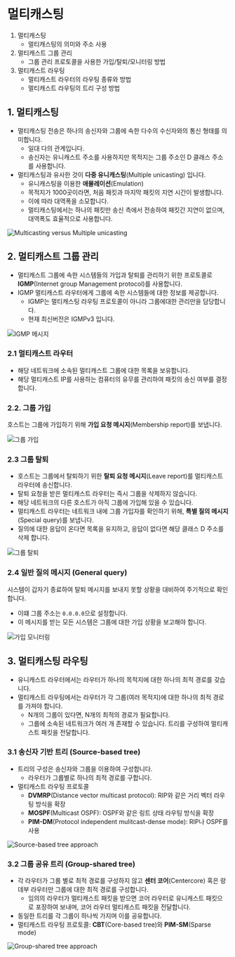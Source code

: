 # 멀티캐스팅

1. 멀티캐스팅
   - 멀티캐스팅의 의미와 주소 사용
2. 멀티캐스트 그룹 관리
   - 그룹 관리 프로토콜을 사용한 가입/탈퇴/모니터링 방법
3. 멀티캐스트 라우팅
   - 멀티캐스트 라우터의 라우팅 종류와 방법
   - 멀티캐스트 라우팅의 트리 구성 방법

## 1. 멀티캐스팅

- 멀티캐스팅 전송은 하나의 송신자와 그룹에 속한 다수의 수신자와의 통신 형태를 의미합니다.
  - 일대 다의 관계입니다.
  - 송신자는 유니캐스트 주소를 사용하지만 목적지는 그룹 주소인 D 클래스 주소를 사용합니다.
- 멀티캐스팅과 유사한 것이 **다중 유니캐스팅**(Multiple unicasting) 입니다.
  - 유니캐스팅을 이용한 **애뮬레이션**(Emulation)
  - 목적지가 1000곳이라면, 처음 패킷과 마지막 패킷의 지연 시간이 발생합니다.
  - 이에 따라 대역폭을 소모합니다.
  - 멀티캐스팅에서는 하나의 패킷만 송신 측에서 전송하여 패킷간 지연이 없으며, 대역폭도 효율적으로 사용합니다.

![Multicasting versus Multiple unicasting](../_images/network1601.png)

## 2. 멀티캐스트 그룹 관리

- 멀티캐스트 그룹에 속한 시스템들의 가입과 탈퇴를 관리하기 위한 프로토콜로 **IGMP**(Internet group Management protocol)를 사용합니다.
- IGMP 멀티캐스트 라우터에게 그룹에 속한 시스템들에 대한 정보를 제공합니다.
  - IGMP는 멀티캐스팅 라우팅 프로토콜이 아니라 그룹에대한 관리만을 담당합니다.
  - 현재 최신버전은 IGMPv3 입니다.

![IGMP 메시지](../_images/network1602.png)

### 2.1 멀티캐스트 라우터

- 해당 네트워크에 소속된 멀티캐스트 그룹에 대한 목록을 보유합니다.
- 해당 멀티캐스트 IP를 사용하는 컴퓨터의 유무를 관리하여 패킷의 송신 여부를 결정합니다.

### 2.2. 그룹 가입

호스트는 그룹에 가입하기 위해 **가입 요청 메시지**(Membership report)를 보냅니다.

![그룹 가입](../_images/network1603.png)

### 2.3 그룹 탈퇴

- 호스트는 그룹에서 탈퇴하기 위한 **탈퇴 요청 메시지**(Leave report)를 멀티캐스트 라우터에 송신합니다.
- 탈퇴 요청을 받은 멀티캐스트 라우터는 즉시 그룹을 삭제하지 않습니다.
- 해당 네트워크의 다른 호스트가 아직 그룹에 가입해 있을 수 있습니다.
- 멀티캐스트 라우터는 네트워크 내에 그룹 가입자를 확인하기 위해, **특별 질의 메시지**(Special query)를 보냅니다.
- 질의에 대한 응답이 온다면 목록을 유지하고, 응답이 없다면 해당 클래스 D 주소를 삭제 합니다.

![그룹 탈퇴](../_images/network1604.png)

### 2.4 일반 질의 메시지 (General query)

시스템이 갑자기 종료하여 탈퇴 메시지를 보내지 못할 상황을 대비하여 주기적으로 확인합니다.

- 이떄 그룹 주소는 `0.0.0.0`으로 설정합니다.
- 이 메시지를 받는 모든 시스템은 그룹에 대한 가입 상황을 보고해야 합니다.

![가입 모니터링](../_images/network1605.png)

## 3. 멀티캐스팅 라우팅

- 유니캐스트 라우터에서는 라우터가 하나의 목적지에 대한 하나의 최적 경로를 갖습니다.
- 멀티캐스트 라우팅에서는 라우터가 각 그룹(여러 목적지)에 대한 하나의 최적 경로를 가져야 합니다.
  - N개의 그룹이 있다면, N개의 최적의 경로가 필요합니다.
  - 그룹에 소속된 네트워크가 여러 개 존재할 수 있습니다. 트리를 구성하여 멀티캐스트 패킷을 전달합니다.

### 3.1 송신자 기반 트리 (Source-based tree)

- 트리의 구성은 송신자와 그룹을 이용하여 구성합니다.
  - 라우터가 그룹별로 하나의 최적 경로를 구합니다.
- 멀티캐스트 라우팅 프로토콜
  - **DVMRP**(Distance vector multicast protocol): RIP와 같은 거리 벡터 라우팅 방식을 확장
  - **MOSPF**(Multicast OSPF): OSPF와 같은 링트 상태 라우팅 방식을 확장
  - **PIM-DM**(Protocol independent mulitcast-dense mode): RIP나 OSPF를 사용

![Source-based tree approach](../_images/network1606.png)

### 3.2 그룹 공유 트리 (Group-shared tree)

- 각 라우터가 그룹 별로 최적 경로를 구성하지 않고 **센터 코어**(Centercore) 혹은 랑데부 라우터만 그룹에 대한 최적 경로를 구성합니다.
  - 임의의 라우터가 멀티캐스트 패킷을 받으면 코어 라우터로 유니캐스트 패킷으로 포장하여 보내며, 코어 라우터 멀티캐스트 패킷을 전달합니다.
- 동일한 트리를 각 그룹이 하나씩 가지며 이를 공유합니다.
- 멀티캐스트 라우팅 프로토콜: **CBT**(Core-based tree)와 **PIM-SM**(Sparse mode)

![Group-shared tree approach](../_images/network1607.png)
